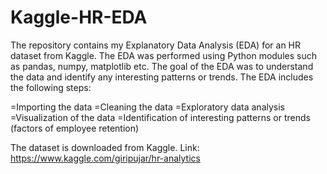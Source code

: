 # Kaggle-HR-EDA
The repository contains my Explanatory Data Analysis (EDA) for an HR dataset from Kaggle. The EDA was performed using Python modules such as pandas, numpy, matplotlib etc.
The goal of the EDA was to understand the data and identify any interesting patterns or trends.
The EDA includes the following steps:

=Importing the data
=Cleaning the data
=Exploratory data analysis
=Visualization of the data
=Identification of interesting patterns or trends (factors of employee retention)

The dataset is downloaded from Kaggle. 
Link: https://www.kaggle.com/giripujar/hr-analytics

